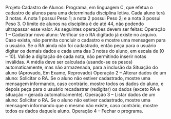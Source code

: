Projeto Cadastro de Alunos:
Programa, em linguagem C, que efetua o cadastro de alunos para uma
determinada disciplina letiva. Cada aluno terá 3 notas. A nota 1 possui Peso 1; a nota 2 possui
Peso 2; e a nota 3 possui Peso 3. O limite de alunos na disciplina é de até 44, não podendo
ultrapassar esse valor.
As seguintes operações devem ser feitas:
Operação 1 – Cadastrar novo aluno:
Verificar se o RA digitado já existe no arquivo. Caso exista, não
permita concluir o cadastro e mostre uma mensagem para o usuário. Se o RA ainda não foi
cadastrado, então peça para o usuário digitar os demais dados e cada uma das 3 notas do aluno, em
escala de [0 – 10]. Valide a digitação de cada nota, não permitindo inserir notas inválidas. A média
deve ser calculada (usando-se os pesos) automaticamente, mas não armazenada, para a inclusão
da Situação do aluno (Aprovado, Em Exame, Reprovado)
Operação 2 – Alterar dados de um aluno: 
Solicitar o RA. Se o aluno não estiver cadastrado, mostre uma mensagem
informando, caso contrário, mostre todos os dados do aluno, e depois peça para o usuário
recadastrar (redigitar) os dados (exceto RA e situação – gerada automaticamente). 
Operação 3 – Listar dados de um aluno: 
Solicitar o RA. Se o aluno não estiver cadastrado, mostre uma mensagem
informando que o mesmo não existe, caso contrário, mostre todos os dados daquele aluno. 
Operação 4 – Fechar o programa.
